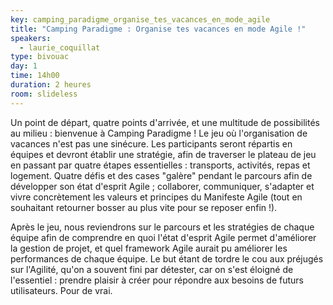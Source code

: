 ```yaml
---
key: camping_paradigme_organise_tes_vacances_en_mode_agile
title: "Camping Paradigme : Organise tes vacances en mode Agile !"
speakers:
  - laurie_coquillat 
type: bivouac
day: 1
time: 14h00
duration: 2 heures
room: slideless
---
```


Un point de départ, quatre points d'arrivée, et une multitude de possibilités au milieu : bienvenue à Camping Paradigme ! Le jeu où l'organisation de vacances n'est pas une sinécure. Les participants seront répartis en équipes et devront établir une stratégie, afin de traverser le plateau de jeu en passant par quatre étapes essentielles : transports, activités, repas et logement. Quatre défis et des cases "galère" pendant le parcours afin de développer son état d'esprit Agile ; collaborer, communiquer, s'adapter et vivre concrètement les valeurs et principes du Manifeste Agile (tout en souhaitant retourner bosser au plus vite pour se reposer enfin !).

Après le jeu, nous reviendrons sur le parcours et les stratégies de chaque équipe afin de comprendre en quoi l'état d'esprit Agile permet d'améliorer la gestion de projet, et quel framework Agile aurait pu améliorer les performances de chaque équipe. Le but étant de tordre le cou aux préjugés sur l'Agilité, qu'on a souvent fini par détester, car on s'est éloigné de l'essentiel : prendre plaisir à créer pour répondre aux besoins de futurs utilisateurs. Pour de vrai.